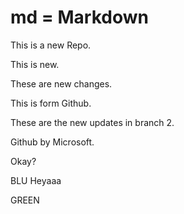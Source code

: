 # md = Markdown

This is a new Repo.


This is new.

These are new changes.

This is form Github.

These are the new updates in branch 2.

Github by Microsoft.


Okay?

BLU
Heyaaa

GREEN

